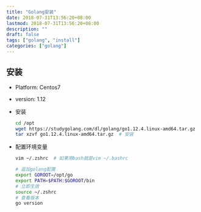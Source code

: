 ```yaml
---
title: "Golang安装"
date: 2018-07-31T13:56:20+08:00
lastmod: 2018-07-31T13:56:20+08:00
description: ""
draft: false
tags: ["golang", "install"]
categories: ["golang"]
---
```


## 安装

* Platform: Centos7

* version: 1.12

* 安装

  ```bash
  cd /opt
  wget https://studygolang.com/dl/golang/go1.12.4.linux-amd64.tar.gz
  tar xzvf go1.12.4.linux-amd64.tar.gz	# 安装
  ```

* 配置环境变量

  ```bash
  vim ~/.zshrc	# 如果用bash就是vim ~/.bashrc
  
  # 追加golang配置
  export GOROOT=/opt/go
  export PATH=$PATH:$GOROOT/bin
  # 立即生效
  source ~/.zshrc
  # 查看版本
  go version
  ```

  